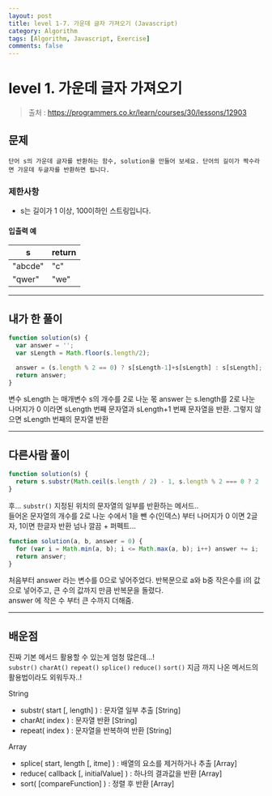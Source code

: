 ```yaml
---
layout: post
title: level 1-7. 가운데 글자 가져오기 (Javascript)
category: Algorithm
tags: [Algorithm, Javascript, Exercise]
comments: false
---
```

# level 1. 가운데 글자 가져오기
> 출처 : <https://programmers.co.kr/learn/courses/30/lessons/12903>

## 문제

```
단어 s의 가운데 글자를 반환하는 함수, solution을 만들어 보세요. 단어의 길이가 짝수라면 가운데 두글자를 반환하면 됩니다.
```

### 제한사항

  - s는 길이가 1 이상, 100이하인 스트링입니다.

#### 입출력 예

s | return 
--------- | ---------
"abcde" | "c"
"qwer" | "we"

***

## 내가 한 풀이
```javascript
function solution(s) {
  var answer = '';
  var sLength = Math.floor(s.length/2);

  answer = (s.length % 2 == 0) ? s[sLength-1]+s[sLength] : s[sLength];
  return answer;
}
```
변수 sLength 는 매개변수 s의 개수를 2로 나눈 몫 
answer 는 s.length를 2로 나눈 나머지가 0 이라면 sLength 번째 문자열과 sLength+1 번째 문자열을 반환.
그렇지 않으면 sLength 번째의 문자열 반환
***

## 다른사람 풀이
```javascript
function solution(s) {
  return s.substr(Math.ceil(s.length / 2) - 1, s.length % 2 === 0 ? 2 : 1);
}
```
후... `substr()` 지정된 위치의 문자열의 일부를 반환하는 메서드..  
들어온 문자열의 개수를 2로 나눈 수에서 1을 뺀 수(인덱스) 부터 나머지가 0 이면 2글자, 1이면 한글자 반환
넘나 깔끔 + 퍼펙트...

```javascript
function solution(a, b, answer = 0) {
  for (var i = Math.min(a, b); i <= Math.max(a, b); i++) answer += i;
  return answer;
}
```
처음부터 answer 라는 변수를 0으로 넣어주었다.
반복문으로 a와 b중 작은수를 i의 값으로 넣어주고, 큰 수의 값까지 만큼 반복문을 돌렸다.  
answer 에 작은 수 부터 큰 수까지 더해줌.
***

## 배운점

진짜 기본 메서드 활용할 수 있는게 엄청 많은데...!  
`substr()` `charAt()` `repeat()` `splice()` `reduce()` `sort()` 지금 까지 나온 메서드의 활용법이라도 외워두자..!

String

- substr( start [, length] ) : 문자열 일부 추출 [String]
- charAt( index ) : 문자열 반환 [String]
- repeat( index ) : 문자열을 반복하여 반환 [String]

Array

- splice( start, length [, itme] ) : 배열의 요소를 제거하거나 추출 [Array]
- reduce( callback [, initialValue] ) : 하나의 결과값을 반환 [Array]
- sort( [compareFunction] ) : 정렬 후 반환 [Array]
